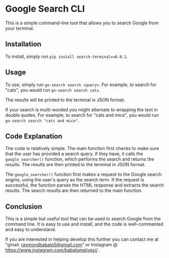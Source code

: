 
# Google Search CLI

This is a simple command-line tool that allows you to search Google from your terminal.

## Installation

To install, simply run `pip install search-terminal==0.0.1`.

## Usage

To use, simply run `go-search search <query>`. For example, to search for "cats", you would run `go-search search cats`.

The results will be printed to the terminal in JSON format.

If your search is multi-worded you might alternate to wrapping the text in double quotes. For example, to search for "cats and mice", you would run `go-search search "cats and mice"`.


## Code Explanation

The code is relatively simple. The main function first checks to make sure that the user has provided a search query. If they have, it calls the `google_searcher()` function, which performs the search and returns the results. The results are then printed to the terminal in JSON format.

The `google_searcher()` function first makes a request to the Google search engine, using the user's query as the search term. If the request is successful, the function parses the HTML response and extracts the search results. The search results are then returned to the main function.

## Conclusion

This is a simple but useful tool that can be used to search Google from the command line. It is easy to use and install, and the code is well-commented and easy to understand.

If you are interested in helping develop this further you can contact me at "gmail: raymondbabalo5@gmail.com" or Instagram @ https://www.instagram.com/babalomajiyezi/ .
